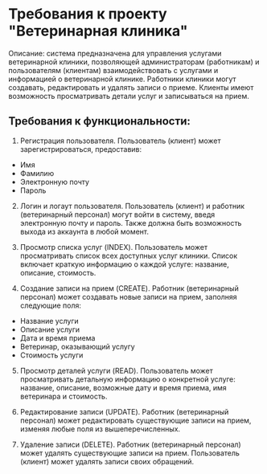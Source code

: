 # Требования к проекту "Ветеринарная клиника"
Описание: система предназначена для управления услугами ветеринарной клиники, позволяющей администраторам (работникам) и пользователям (клиентам) взаимодействовать с услугами и информацией о ветеринарной клинике. Работники клиники могут создавать, редактировать и удалять записи о приеме. Клиенты имеют возможность просматривать детали услуг и записываться на прием. 

## Требования к функциональности:
1. Регистрация пользователя.
Пользователь (клиент) может зарегистрироваться, предоставив:
- Имя
- Фамилию
- Электронную почту
- Пароль

2. Логин и логаут пользователя.
Пользователь (клиент) и работник (ветеринарный персонал) могут войти в систему, введя электронную почту и пароль. 
Также должна быть возможность выхода из аккаунта в любой момент.

3.  Просмотр списка услуг (INDEX).
Пользователь может просматривать список всех доступных услуг клиники. 
Список включает краткую информацию о каждой услуге: название, описание, стоимость.

4. Создание записи на прием (CREATE).
Работник (ветеринарный персонал) может создавать новые записи на прием, заполняя следующие поля:
- Название услуги
- Описание услуги
- Дата и время приема
- Ветеринар, оказывающий услугу
- Стоимость услуги

5. Просмотр деталей услуги (READ).
Пользователь может просматривать детальную информацию о конкретной услуге: название, описание, возможные дату и время приема, имя ветеринара и стоимость.

6. Редактирование записи (UPDATE).
Работник (ветеринарный персонал) может редактировать существующие записи на прием, изменяя любые поля из вышеперечисленных.

7. Удаление записи (DELETE).
Работник (ветеринарный персонал) может удалять существующие записи на прием.
Пользователь (клиент) может удалять записи своих обращений.
